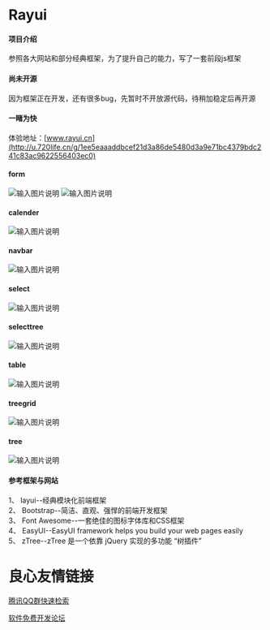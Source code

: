 # Rayui

#### 项目介绍
参照各大网站和部分经典框架，为了提升自己的能力，写了一套前段js框架

#### 尚未开源
因为框架正在开发，还有很多bug，先暂时不开放源代码，待稍加稳定后再开源

#### 一睹为快

体验地址：[www.rayui.cn](http://u.720life.cn/g/1ee5eaaaddbcef21d3a86de5480d3a9e71bc4379bdc241c83ac9622556403ec0) 

#### form
![输入图片说明](https://images.gitee.com/uploads/images/2018/1010/153138_287d48a0_1428435.png "form1.png")
![输入图片说明](https://images.gitee.com/uploads/images/2018/1008/172958_b7b04f6b_1428435.png "form2.png")

#### calender
![输入图片说明](https://images.gitee.com/uploads/images/2018/0930/173627_9fbfd28a_1428435.png "calender.png")

#### navbar
![输入图片说明](https://images.gitee.com/uploads/images/2018/0930/173643_1f613531_1428435.png "navbar.png")

#### select
![输入图片说明](https://images.gitee.com/uploads/images/2018/0930/173658_acb8a29f_1428435.png "select.png")

#### selecttree
![输入图片说明](https://images.gitee.com/uploads/images/2018/0930/173719_e296c849_1428435.png "selecttree.png")

#### table
![输入图片说明](https://images.gitee.com/uploads/images/2018/0930/173743_9a8fd2f0_1428435.png "table.png")

#### treegrid
![输入图片说明](https://images.gitee.com/uploads/images/2018/0930/173754_85081744_1428435.png "treegrid.png")

#### tree
![输入图片说明](https://images.gitee.com/uploads/images/2018/0930/173809_ba683e6b_1428435.png "tree.png")


#### 参考框架与网站
 1、 layui--经典模块化前端框架   
 2、 Bootstrap--简洁、直观、强悍的前端开发框架  
 3、 Font Awesome--一套绝佳的图标字体库和CSS框架  
 4、 EasyUI--EasyUI framework helps you build your web pages easily  
 5、 zTree--zTree 是一个依靠 jQuery 实现的多功能 “树插件”  




 # 良心友情链接

[腾讯QQ群快速检索](http://u.720life.cn/s/8cf73f7c)

[软件免费开发论坛](http://u.720life.cn/s/bbb01dc0)